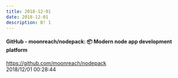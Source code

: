 ```yaml
---
title: 2018-12-01
date: 2018-12-01
description: B! 1
---
```


#### GitHub - moonreach/nodepack: 📦 Modern node app development platform
https://github.com/moonreach/nodepack<br>
2018/12/01 00:28:44<br>


